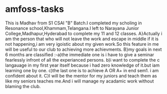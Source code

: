 # amfoss-tasks
This is Madhav from S1 CSAI "B" Batch.I completed my scholing in Resonance school,Khammam,Telangana.I left to Narayana Junior College,Madhapur,Hyderabad to complete my 11 and 12 classes.
A}Actually i am the person that who will not leave the work and escape in middle if it is not happening,i am very igoistic about my given work.So this feature in me will be useful to our club  to achieving more achievments.
B}my goals in next 6 months are classified :-a)the immediate one is i have to give a seminar fearlessly infront of all the experianced persons.
                                             b)i want to complete the c langauage in my first year itself because i had zero knowledge of it.but iam learning one by one.
                                             c)the last one is to achieve A OR A+ in end sem1.
                                             i am confident about it.
C}I will be the mentor for my juniors and teach them as like my seniors teaches me.And i will manage ny acadamic work without blaming the club.

